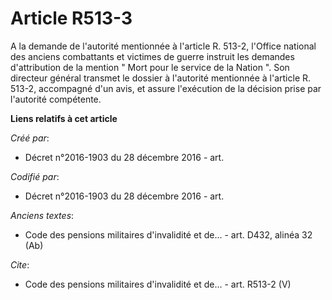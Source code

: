 # Article R513-3

A la demande de l'autorité mentionnée à l'article R. 513-2, l'Office national des anciens combattants et victimes de guerre
instruit les demandes d'attribution de la mention " Mort pour le service de la Nation ". Son directeur général transmet le
dossier à l'autorité mentionnée à l'article R. 513-2, accompagné d'un avis, et assure l'exécution de la décision prise par
l'autorité compétente.

**Liens relatifs à cet article**

_Créé par_:

  - Décret n°2016-1903 du 28 décembre 2016 - art.

_Codifié par_:

  - Décret n°2016-1903 du 28 décembre 2016 - art.

_Anciens textes_:

  - Code des pensions militaires d'invalidité et de... - art. D432, alinéa 32 (Ab)

_Cite_:

  - Code des pensions militaires d'invalidité et de... - art. R513-2 (V)
